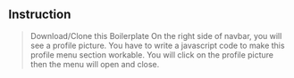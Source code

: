 ## Instruction

> Download/Clone this Boilerplate
> On the right side of navbar, you will see a profile picture. You have to write a javascript code to make this profile menu section workable. You will click on the profile picture then the menu will open and close.
